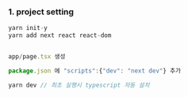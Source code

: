 ### 1. project setting

```js
yarn init-y
yarn add next react react-dom



```



```js
app/page.tsx 생성


```

```js
package.json 에 "scripts":{"dev": "next dev"} 추가

yarn dev // 최초 실행시 typescript 자동 설치
```




